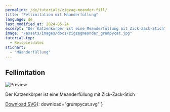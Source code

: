 ```yaml
---
permalink: /de/tutorials/zigzag-meander-fill/
title: "Fellimitation mit Mäanderfüllung"
language: de
last_modified_at: 2024-05-24
excerpt: "Der Katzenkörper ist eine Meanderfüllung mit Zick-Zack-Stich"
image: "/assets/images/docs/zigzagmeander_grumpycat.jpg"
tutorial-typ:
  - Beispieldatei
stichart:
  - "Mäanderfüllung"
---
```


## Fellimitation

![Preview](/assets/images/docs/zigzagmeander_grumpycat.jpg)

Der Katzenkörper ist eine Meanderfüllung mit Zick-Zack-Stich

[Download SVG](/assets/images/tutorials/samples/grumpycat.svg){: download="grumpycat.svg" }
